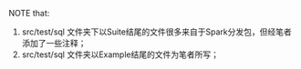 NOTE that:
1. src/test/sql 文件夹下以Suite结尾的文件很多来自于Spark分发包，但经笔者添加了一些注释；
2. src/test/sql 文件夹以Example结尾的文件为笔者所写；

